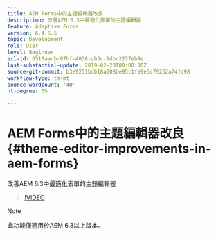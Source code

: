 ```yaml
---
title: AEM Forms中的主題編輯器改良
description: 改善AEM 6.3中最適化表單的主題編輯器
feature: Adaptive Forms
version: 6.4,6.5
topic: Development
role: User
level: Beginner
exl-id: 6518aacb-97bf-4038-ab3c-1dbc2277eb9e
last-substantial-update: 2019-02-20T00:00:00Z
source-git-commit: b3e9251bdb18a008be95c1fa9e5c79252a74fc98
workflow-type: tm+mt
source-wordcount: '40'
ht-degree: 0%

---
```


# AEM Forms中的主題編輯器改良{#theme-editor-improvements-in-aem-forms}

改善AEM 6.3中最適化表單的主題編輯器

>[!VIDEO](https://video.tv.adobe.com/v/19497?quality=12&learn=on)

>[!NOTE]
>
>此功能僅適用於AEM 6.3以上版本。
